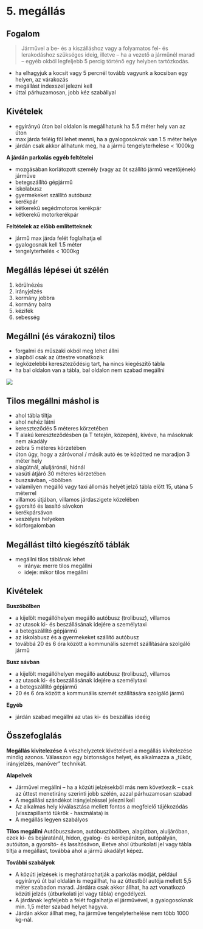 # 5. megállás

## Fogalom

> Járművel a be- és a kiszálláshoz vagy a folyamatos fel- és lerakodáshoz szükséges ideig, illetve – ha a vezető a járműnél marad – egyéb okból legfeljebb 5 percig történő egy helyben tartózkodás.

- ha elhagyjuk a kocsit vagy 5 percnél tovább vagyunk a kocsiban egy helyen, az várakozás
- megállást indexszel jelezni kell
- úttal párhuzamosan, jobb kéz szabállyal

## Kivételek

- egyirányú úton bal oldalon is megállhatunk ha 5.5 méter hely van az úton
- max járda feléig föl lehet menni, ha a gyalogosoknak van 1.5 méter helye
- járdán csak akkor állhatunk meg, ha a jármű tengelyterhelése < 1000kg

**A járdán parkolás egyéb feltételei**
- mozgásában korlátozott személy (vagy az őt szállító jármű vezetőjének) járműve
- betegszállító gépjármű
- iskolabusz
- gyermekeket szállító autóbusz
- kerékpár
- kétkerekű segédmotoros kerékpár
- kétkerekű motorkerékpár

**Feltételek az előbb említetteknek**
- jármű max járda felét foglalhatja el
- gyalogosnak kell 1.5 méter
- tengelyterhelés < 1000kg

## Megállás lépései út szélén

1. körülnézés
2. irányjelzés
3. kormány jobbra
4. kormány balra
5. kézifék
6. sebesség

## Megállni (és várakozni) tilos

- forgalmi és műszaki okból meg lehet állni
- alapból csak az úttestre vonatkozik
- legközelebbi kereszteződésig tart, ha nincs kiegészítő tábla
- ha bal oldalon van a tábla, bal oldalon nem szabad megállni

![](https://img4.hvg.hu/image.aspx?id=9df3d732-5e2c-467d-9eda-86eb4c946255&view=54bc8a0e-b0dc-4420-8864-2b54f4f60ed5)

## Tilos megállni máshol is

- ahol tábla tiltja
- ahol nehéz látni
- kereszteződés 5 méteres körzetében
- T alakú kereszteződésben (a T tetején, közepén), kivéve, ha másoknak nem akadály
- zebra 5 méteres körzetében
- úton úgy, hogy a záróvonal / másik autó és te közötted ne maradjon 3 méter hely
- alagútnál, aluljárónál, hídnál
- vasúti átjáró 30 méteres körzetében
- buszsávban, -öbölben
- valamilyen megálló vagy taxi állomás helyét jelző tábla előtt 15, utána 5 méterrel
- villamos útjában, villamos járdaszigete közelében
- gyorsító és lassító sávokon
- kerékpársávon
- veszélyes helyeken
- körforgalomban

## Megállást tiltó kiegészítő táblák

- megállni tilos táblának lehet
  - iránya: merre tilos megállni
  - ideje: mikor tilos megállni

## Kivételek

**Buszöbölben**
- a kijelölt megállóhelyen megálló autóbusz (trolibusz), villamos
- az utasok ki- és beszállásának idejére a személytaxi
- a betegszállító gépjármű
- az iskolabusz és a gyermekeket szállító autóbusz
- továbbá 20 és 6 óra között a kommunális szemét szállítására szolgáló jármű

**Busz sávban**
- a kijelölt megállóhelyen megálló autóbusz (trolibusz), villamos
- az utasok ki- és beszállásának idejére a személytaxi
- a betegszállító gépjármű
- 20 és 6 óra között a kommunális szemét szállítására szolgáló jármű

**Egyéb**
- járdán szabad megállni az utas ki- és beszállás ideéig

## Összefoglalás

**Megállás kivitelezése**
A vészhelyzetek kivételével a megállás kivitelezése mindig azonos. Válasszon egy biztonságos helyet, és alkalmazza a „tükör, irányjelzés, manőver” technikát.

**Alapelvek**
- Járművel megállni – ha a közúti jelzésekből más nem következik – csak az úttest menetirány szerinti jobb szélén, azzal párhuzamosan szabad
- A megállási szándékot irányjelzéssel jelezni kell
- Az alkalmas hely kiválasztása mellett fontos a megfelelő tájékozódás (visszapillantó tükrök - használata) is
- A megállás legyen szabályos

**Tilos megállni**
Autóbuszsávon, autóbuszöbölben, alagútban, aluljáróban, ezek ki- és bejáratánál, hídon, gyalog- és kerékpárúton, autópályán, autóúton, a gyorsító- és lassítósávon, illetve ahol útburkolati jel vagy tábla tiltja a megállást, továbbá ahol a jármű akadályt képez.

**További szabályok**
- A közúti jelzések is meghatározhatják a parkolás módját, például egyirányú út bal oldalán is megállhat, ha az úttestből autója mellett 5,5 méter szabadon marad.
Járdára csak akkor állhat, ha azt vonatkozó közúti jelzés (útburkolati jel vagy tábla) engedélyezi.
- A járdának legfeljebb a felét foglalhatja el járművével, a gyalogosoknak min. 1,5 méter szabad helyet hagyva.
- Járdán akkor állhat meg, ha járműve tengelyterhelése nem több 1000 kg-nál.